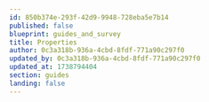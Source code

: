 ```yaml
---
id: 850b374e-293f-42d9-9948-728eba5e7b14
published: false
blueprint: guides_and_survey
title: Properties
author: 0c3a318b-936a-4cbd-8fdf-771a90c297f0
updated_by: 0c3a318b-936a-4cbd-8fdf-771a90c297f0
updated_at: 1738794404
section: guides
landing: false
---
```

